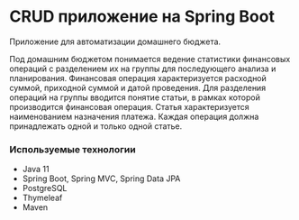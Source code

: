 # <curs> CRUD приложение на Spring Boot
Приложение для автоматизации домашнего бюджета.
  
  Под домашним бюджетом понимается ведение статистики финансовых операций с разделением их на группы для последующего анализа и планирования. Финансовая операция характеризуется расходной суммой, приходной суммой и датой проведения. Для разделения операций на группы вводится понятие статьи, в рамках которой производится финансовая операция. Статья характеризуется наименованием назначения платежа. Каждая операция должна принадлежать одной и только одной статье.
  
### Используемые технологии
  
  - Java 11
  - Spring Boot, Spring MVC, Spring Data JPA
  - PostgreSQL
  - Thymeleaf
  - Maven
